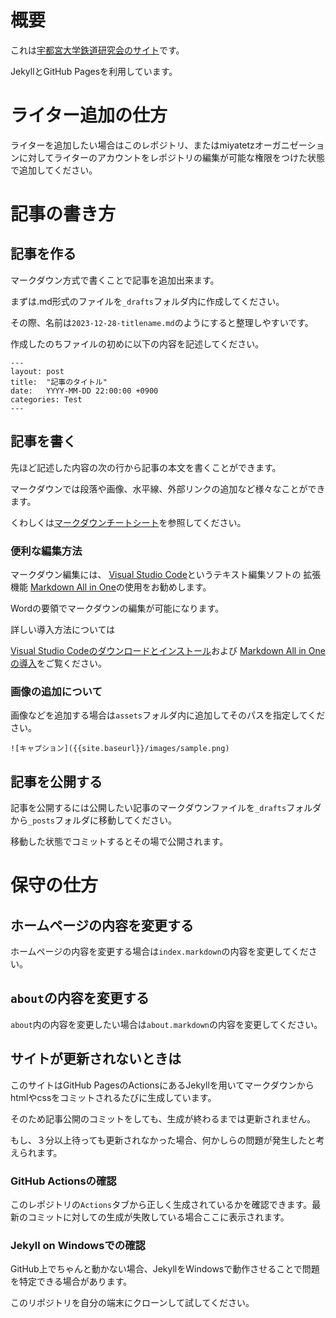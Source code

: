 # 概要
これは[宇都宮大学鉄道研究会のサイト](https://miyatetz.github.io/miyaweb/)です。

JekyllとGitHub Pagesを利用しています。

# ライター追加の仕方
ライターを追加したい場合はこのレポジトリ、またはmiyatetzオーガニゼーションに対してライターのアカウントをレポジトリの編集が可能な権限をつけた状態で追加してください。

# 記事の書き方
## 記事を作る
マークダウン方式で書くことで記事を追加出来ます。

まずは.md形式のファイルを`_drafts`フォルダ内に作成してください。

その際、名前は`2023-12-28-titlename.md`のようにすると整理しやすいです。

作成したのちファイルの初めに以下の内容を記述してください。
```
---
layout: post
title:  "記事のタイトル"
date:   YYYY-MM-DD 22:00:00 +0900
categories: Test
---
```




## 記事を書く
先ほど記述した内容の次の行から記事の本文を書くことができます。

マークダウンでは段落や画像、水平線、外部リンクの追加など様々なことができます。

くわしくは[マークダウンチートシート](https://gist.github.com/mignonstyle/083c9e1651d7734f84c99b8cf49d57fa)を参照してください。

### 便利な編集方法

マークダウン編集には、
[Visual Studio Code](https://code.visualstudio.com/)というテキスト編集ソフトの
拡張機能 [Markdown All in One](https://marketplace.visualstudio.com/items?itemName=yzhang.markdown-all-in-one)の使用をお勧めします。

Wordの要領でマークダウンの編集が可能になります。

詳しい導入方法については

[Visual Studio Codeのダウンロードとインストール](https://www.javadrive.jp/vscode/install/index1.html)および
[Markdown All in Oneの導入](https://zenn.dev/ctrlkeykoyubi/articles/vscode-markdown-all-in-one)をご覧ください。

### 画像の追加について
画像などを追加する場合は`assets`フォルダ内に追加してそのパスを指定してください。
```
![キャプション]({{site.baseurl}}/images/sample.png)
```

## 記事を公開する
記事を公開するには公開したい記事のマークダウンファイルを`_drafts`フォルダから`_posts`フォルダに移動してください。

移動した状態でコミットするとその場で公開されます。

# 保守の仕方
## ホームページの内容を変更する
ホームページの内容を変更する場合は`index.markdown`の内容を変更してください。

## `about`の内容を変更する
`about`内の内容を変更したい場合は`about.markdown`の内容を変更してください。

## サイトが更新されないときは
このサイトはGitHub PagesのActionsにあるJekyllを用いてマークダウンからhtmlやcssをコミットされるたびに生成しています。

そのため記事公開のコミットをしても、生成が終わるまでは更新されません。

もし、３分以上待っても更新されなかった場合、何かしらの問題が発生したと考えられます。

### GitHub Actionsの確認
このレポジトリの`Actions`タブから正しく生成されているかを確認できます。最新のコミットに対しての生成が失敗している場合ここに表示されます。

### Jekyll on Windowsでの確認
GitHub上でちゃんと動かない場合、JekyllをWindowsで動作させることで問題を特定できる場合があります。

このリポジトリを自分の端末にクローンして試してください。
